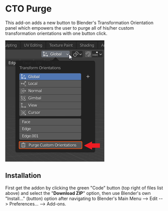 # CTO Purge
This add-on adds a new button to Blender's Transformation Orientation panel which empowers the user to purge all of his/her custom transformation orientations with one button click.

![CTO Purge](https://github.com/mmmrqs/media/blob/main/cto_purge.png)

## Installation
First get the addon by clicking the green "Code" button (top right of files list above) and select the "**Download ZIP**" option, then use Blender's own "Install..." (button) option after navigating to Blender's Main Menu --> Edit --> Preferences... --> Add-ons.

